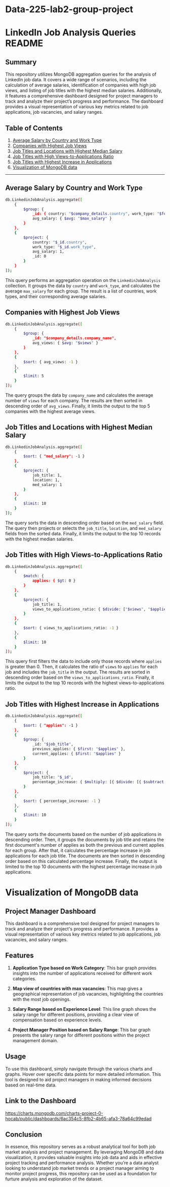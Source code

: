 # Data-225-lab2-group-project
# LinkedIn Job Analysis Queries README

## Summary
This repository utilizes MongoDB aggregation queries for the analysis of LinkedIn job data. It covers a wide range of scenarios, including the calculation of average salaries, identification of companies with high job views, and listing of job titles with the highest median salaries. Additionally, it features a comprehensive dashboard designed for project managers to track and analyze their project’s progress and performance. The dashboard provides a visual representation of various key metrics related to job applications, job vacancies, and salary ranges.

## Table of Contents
1. [Average Salary by Country and Work Type](#average-salary-by-country-and-work-type)
2. [Companies with Highest Job Views](#companies-with-highest-job-views)
3. [Job Titles and Locations with Highest Median Salary](#job-titles-and-locations-with-highest-median-salary)
4. [Job Titles with High Views-to-Applications Ratio](#job-titles-with-high-views-to-applications-ratio)
5. [Job Titles with Highest Increase in Applications](#job-titles-with-highest-increase-in-applications)
5. [Visualization of MongoDB data](#Visualization-of-MongoDB-data)

---

## Average Salary by Country and Work Type
```bash
db.LinkedinJobAnalysis.aggregate([
    {
        $group: {
            _id: { country: "$company_details.country", work_type: "$formatted_work_type" },
            avg_salary: { $avg: "$max_salary" }
        }
    },
    {
        $project: {
            country: "$_id.country",
            work_type: "$_id.work_type",
            avg_salary: 1,
            _id: 0
        }
    }
]);
```
This query performs an aggregation operation on the `LinkedinJobAnalysis` collection. It groups the data by `country` and `work_type`, and calculates the average `max_salary` for each group. The result is a list of countries, work types, and their corresponding average salaries. 

## Companies with Highest Job Views
```bash 
db.LinkedinJobAnalysis.aggregate([
    {
        $group: {
            _id: "$company_details.company_name",
            avg_views: { $avg: "$views" }
        }
    },
    {
        $sort: { avg_views: -1 }
    },
    {
        $limit: 5
    }
]);
```
The query groups the data by `company_name` and calculates the average number of `views` for each company. The results are then sorted in descending order of `avg_views`. Finally, it limits the output to the top 5 companies with the highest average views.


## Job Titles and Locations with Highest Median Salary

```bash 
db.LinkedinJobAnalysis.aggregate([
    {
        $sort: { "med_salary": -1 }
    },
    {
        $project: {
            job_title: 1,
            location: 1,
            med_salary: 1
        }
    },
    {
        $limit: 10
    }
]);
```
The query sorts the data in descending order based on the `med_salary` field. The query then projects or selects the `job_title`, `location`, and `med_salary` fields from the sorted data. Finally, it limits the output to the top 10 records with the highest median salaries.

## Job Titles with High Views-to-Applications Ratio

```bash 
db.LinkedinJobAnalysis.aggregate([
    {
        $match: {
            applies: { $gt: 0 }
        }
    },
    {
        $project: {
            job_title: 1,
            views_to_applications_ratio: { $divide: ["$views", "$applies"] }
        }
    },
    {
        $sort: { views_to_applications_ratio: -1 }
    },
    {
        $limit: 10
    }
]);

```
This query first filters the data to include only those records where `applies` is greater than 0. Then, it calculates the ratio of `views` to `applies` for each job and includes the `job_title` in the output. The results are sorted in descending order based on the `views_to_applications_ratio`. Finally, it limits the output to the top 10 records with the highest views-to-applications ratio.

## Job Titles with Highest Increase in Applications

```bash
db.LinkedinJobAnalysis.aggregate([
    {
        $sort: { "applies": -1 }
    },
    {
        $group: {
            _id: "$job_title",
            previous_applies: { $first: "$applies" },
            current_applies: { $first: "$applies" }
        }
    },
    {
        $project: {
            job_title: "$_id",
            percentage_increase: { $multiply: [{ $divide: [{ $subtract: ["$current_applies", "$previous_applies"] }, "$previous_applies"] }, 100] }
        }
    },
    {
        $sort: { percentage_increase: -1 }
    },
    {
        $limit: 10
    }
]);

```

The query sorts the documents based on the number of job applications in descending order. Then, it groups the documents by job title and retains the first document's number of applies as both the previous and current applies for each group. After that, it calculates the percentage increase in job applications for each job title. The documents are then sorted in descending order based on this calculated percentage increase. Finally, the output is limited to the top 10 documents with the highest percentage increase in job applications. 


# Visualization of MongoDB data 
## Project Manager Dashboard

This dashboard is a comprehensive tool designed for project managers to track and analyze their project's progress and performance. It provides a visual representation of various key metrics related to job applications, job vacancies, and salary ranges.

## Features

1. **Application Type based on Work Category**: This bar graph provides insights into the number of applications received for different work categories.

2. **Map view of countries with max vacancies**: This map gives a geographical representation of job vacancies, highlighting the countries with the most job openings.

3. **Salary Range based on Experience Level**: This line graph shows the salary range for different positions, providing a clear view of compensation based on experience levels.

4. **Project Manager Position based on Salary Range**: This bar graph presents the salary range for different positions within the project management domain.

## Usage

To use this dashboard, simply navigate through the various charts and graphs. Hover over specific data points for more detailed information. This tool is designed to aid project managers in making informed decisions based on real-time data.

##  Link to the Dashboard 

https://charts.mongodb.com/charts-project-0-hocab/public/dashboards/6ac354c5-8fb2-4b65-afa3-78a64c99edad


## Conclusion

In essence, this repository serves as a robust analytical tool for both job market analysis and project management. By leveraging MongoDB and data visualization, it provides valuable insights into job data and aids in effective project tracking and performance analysis. Whether you’re a data analyst looking to understand job market trends or a project manager aiming to monitor project progress, this repository can be used as a foundation for furture analysis and exploration of the dataset.

